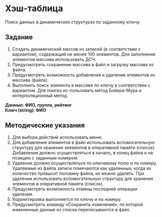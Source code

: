 # Хэш-таблица
Поиск данных в динамических структурах по заданному ключу
## Задание  
1) Создать динамический массив из записей (в соответствии с вариантом), содержащий не менее 100 элементов. Для заполнения элементов массива использовать ДСЧ.
2) Предусмотреть сохранение массива в файл и загрузку массива из файла.
3) Предусмотреть возможность добавления и удаления элементов из массива (файла).
4) Выполнить поиск элемента в массиве по ключу в соответствии с вариантом. Для поиска ис-пользовать метод Бойера-Мура и интерполяционный метод.


**Данные: ФИО, группа, рейтинг**  
**Ключ (string): ФИО**  


## Методические указания
1) Для выбора действий использовать меню.
2) Для добавления элементов в файл использовать вспомогательную структуру для хранения элементов в оперативной памяти (список). Добавление должно осуществляться в начало, в конец файла и на позицию с заданным номером.
3) Удаление должно осуществляться по ключевому полю и по номеру. Удаляемые из файла записи помечаются как удаленные, когда их количество превысит половину файла, их можно удалять. При удалении использовать вспомогательную структуру для хранения элементов в оперативной памяти (список).
4) Предусмотреть возможность отмены последней операции удаления.
5) Корректировка выполняется по ключу и по номеру.
6) Предусмотреть команду «Сохранить изменения», по которой измененные данные из списка переписываются в файл.
